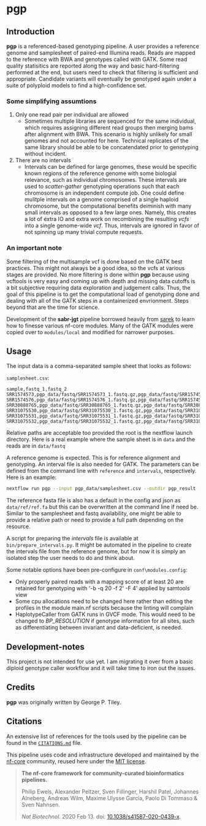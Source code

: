 

# pgp

## Introduction

**pgp** is a referenced-based genotyping pipeline. A user provides a reference genome and samplesheet of paired-end Illumina reads. Reads are mapped to the reference with BWA and genotypes called with GATK. Some read quality statisitics are reported along the way and basic hard-filtering performed at the end, but users need to check that filtering is sufficient and appropriate. Candidate variants will eventually be genotyped again under a suite of polyploid models to find a high-confidence set.

### Some simplifying assumtions
1. Only one read pair per individual are allowed
   * Sometimes multiple libraries are sequenced for the same individual, which requires assigning different read groups then merging bams after alignment with BWA. This scenario is highly unlikely for small genomes and not accounted for here. Technical replicates of the same library should be able to be concatendated prior to genotyping without incident.
2. There are no intervals
   * Intervals can be defined for large genomes, these would be specific known regions of the reference genome with some biologial relevance, such as individual chromosomes. These intervals are used to *scatter-gather* genotyping operations such that each chromosome is an independent compute job. One could define mulitple intervals on a genome comprised of a single haploid chromosome, but the computational benefits deiminish with many small intervals as opposed to a few large ones. Namely, this creates a lot of extra IO and extra work on recombining the resulting *vcfs* into a single genome-wide *vcf*. Thus, intervals are ignored in favor of not spinning up many trivial compute requests.

### An important note
Some filtering of the multisample vcf is done based on the GATK best practices. This might not always be a good idea, so the vcfs at various stages are provided. No more filtering is done within **pgp** because using vcftools is very easy and coming up with depth and missing data cutoffs is a bit subjective requiring data exploration and judgement calls. Thus, the goal of this pipeline is to get the computational load of genotyping done and dealing with all of the GATK steps in a containerized envrionment. Steps beyond that are the time for science.


Development of the **sabr-jgt** pipeline borrowed heavily from [sarek](https://github.com/nf-core/sarek) to learn how to finesse various nf-core modules. Many of the GATK modules were copied over to `modules/local` and modified for narrower purposes.

## Usage
The input data is a comma-separated sample sheet that looks as follows:

`samplesheet.csv`:

```csv
sample,fastq_1,fastq_2
SRR1574573,pgp_data/fastq/SRR1574573_1.fastq.gz,pgp_data/fastq/SRR1574573_2.fastq.gz
SRR1574576,pgp_data/fastq/SRR1574576_1.fastq.gz,pgp_data/fastq/SRR1574576_2.fastq.gz
SRR30888765,pgp_data/fastq/SRR30888765_1.fastq.gz,pgp_data/fastq/SRR30888765_2.fastq.gz
SRR31075530,pgp_data/fastq/SRR31075530_1.fastq.gz,pgp_data/fastq/SRR31075530_2.fastq.gz
SRR31075531,pgp_data/fastq/SRR31075531_1.fastq.gz,pgp_data/fastq/SRR31075531_2.fastq.gz
SRR31075532,pgp_data/fastq/SRR31075532_1.fastq.gz,pgp_data/fastq/SRR31075532_2.fastq.gz
```
Relative paths are acceptable too provided the root is the nextflow launch directory. Here is a real example where the sample sheet is in `data` and the reads are in `data/fastq`


A reference genome is expected. This is for reference alignment and genotyping. An interval file is also needed for GATK. The parameters can be defined from the command line with `reference` and `intervals`, respectively. Here is an example:
```bash
nextflow run pgp --input pgp_data/samplesheet.csv --outdir pgp_result --intervals pgp_data/ref/intervals.list --reference pgp_data/ref/ref.fa --phix pgp_data/db/bbduk/phix174_ill.ref.fa -profile docker
```
The reference fasta file is also has a default in the config and json as `data/ref/ref.fa` but this can be overwritten at the command line if need be. Similar to the samplesheet and fastq availability, one might be able to provide a relative path or need to provide a full path depending on the resource.

A script for preparing the *intervals* file is available at `bin/prepare_intervals.py`. It might be automated in the pipeline to create the intervals file from the reference genome, but for now it is simply an isolated step the user needs to do and think about.

Some notable options have been pre-configure in `conf\modules.config`:
 * Only properly paired reads with a mapping score of at least 20 are retained for genotyping with '-b -q 20 -f 2' -F 4' applied by samtools view
 * Some cpu allocations need to be changed here rather than editing the profiles in the module main.nf scripts because the linting will complain
 * HaplotypeCaller from GATK runs in GVCF mode. This would need to be changed to *BP_RESOLUTION* if genotype information for all sites, such as differentiating between invariant and data-deficient, is needed.

## Development-notes
This project is not intended for use yet. I am migrating it over from a basic diploid genotype caller workflow and it will take time to iron out the issues.

## Credits

**pgp** was originally written by George P. Tiley.


## Citations

<!-- TODO nf-core: Add citation for pipeline after first release. Uncomment lines below and update Zenodo doi and badge at the top of this file. -->
<!-- If you use pgp for your analysis, please cite it using the following doi: [10.5281/zenodo.XXXXXX](https://doi.org/10.5281/zenodo.XXXXXX) -->

<!-- TODO nf-core: Add bibliography of tools and data used in your pipeline -->

An extensive list of references for the tools used by the pipeline can be found in the [`CITATIONS.md`](CITATIONS.md) file.

This pipeline uses code and infrastructure developed and maintained by the [nf-core](https://nf-co.re) community, reused here under the [MIT license](https://github.com/nf-core/tools/blob/main/LICENSE).

> **The nf-core framework for community-curated bioinformatics pipelines.**
>
> Philip Ewels, Alexander Peltzer, Sven Fillinger, Harshil Patel, Johannes Alneberg, Andreas Wilm, Maxime Ulysse Garcia, Paolo Di Tommaso & Sven Nahnsen.
>
> _Nat Biotechnol._ 2020 Feb 13. doi: [10.1038/s41587-020-0439-x](https://dx.doi.org/10.1038/s41587-020-0439-x).

